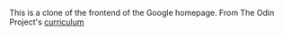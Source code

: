 This is a clone of the frontend of the Google homepage. From The Odin Project's [curriculum](http://www.theodinproject.com/courses/web-development-101/lessons/html-css)
